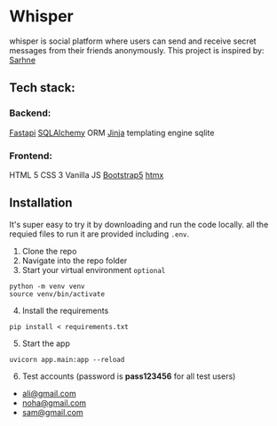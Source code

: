 # Whisper
whisper is social platform where users can send and receive secret messages from their friends anonymously.
This project is inspired by: [Sarhne](https://www.sarhne.com/)

## Tech stack:
### Backend:
[Fastapi](https://fastapi.tiangolo.com/)
[SQLAlchemy](https://www.sqlalchemy.org/) ORM
[Jinja](https://jinja.palletsprojects.com/en/3.0.x/) templating engine
sqlite
### Frontend:
HTML 5
CSS 3
Vanilla JS
[Bootstrap5](https://getbootstrap.com/)
[htmx](https://htmx.org/)

## Installation
It's super easy to try it by downloading and run the code locally.
all the requied files to run it are provided including `.env`.

1. Clone the repo
2. Navigate into the repo folder
3. Start your virtual environment `optional`
```
python -m venv venv
source venv/bin/activate
```
4. Install the requirements
```
pip install < requirements.txt
```
5. Start the app
```
uvicorn app.main:app --reload
```
6. Test accounts 
(password is __pass123456__ for all test users)
- ali@gmail.com
- noha@gmail.com
- sam@gmail.com
